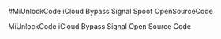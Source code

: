 #MiUnlockCode iCloud Bypass Signal Spoof OpenSourceCode

MiUnlockCode iCloud Bypass Signal Open Source Code
